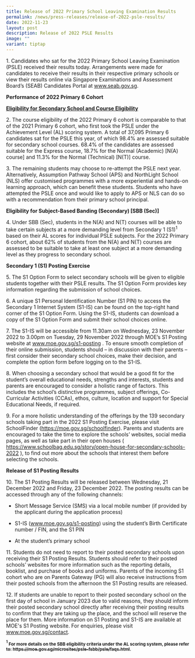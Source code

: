 ```yaml
---
title: Release of 2022 Primary School Leaving Examination Results
permalink: /news/press-releases/release-of-2022-psle-results/
date: 2022-11-23
layout: post
description: Release of 2022 PSLE Results
image: ""
variant: tiptap
---
```

<p>1. Candidates who sat for the 2022 Primary School Leaving Examination
(PSLE) received their results today. Arrangements were made for candidates
to receive their results in their respective primary schools or view their
results online via Singapore Examinations and Assessment Board’s (SEAB)
Candidates Portal at <a href="http://www.seab.gov.sg/" rel="noopener noreferrer nofollow" target="_blank"><u>www.seab.gov.sg</u></a>.</p>
<p><strong>Performance of 2022 Primary 6 Cohort</strong>
</p>
<p><strong><u>Eligibility for Secondary School and Course Eligibility</u></strong>
</p>
<p>2. The course eligibility of the 2022 Primary 6 cohort is comparable to
that of the 2021 Primary 6 cohort, who first took the PSLE under the Achievement
Level (AL) scoring system. A total of 37,095 Primary 6 candidates sat for
the PSLE this year, of which 98.4% are assessed suitable for secondary
school courses. 68.4% of the candidates are assessed suitable for the Express
course, 18.7% for the Normal (Academic) [N(A) course] and 11.3% for the
Normal (Technical) [N(T)] course.</p>
<p>3.&nbsp;The remaining students may choose to re-attempt the PSLE next
year. Alternatively, Assumption Pathway School (APS) and NorthLight School
(NLS) offer customised programmes with a more experiential and hands-on
learning approach, which can benefit these students. Students who have
attempted the PSLE once and would like to apply to APS or NLS can do so
with a recommendation from their primary school principal.</p>
<p><strong>Eligibility for Subject-Based Banding (Secondary) [SBB (Sec)]</strong>
</p>
<p>4. Under SBB (Sec), students in the N(A) and N(T) courses will be able
to take certain subjects at a more demanding level from Secondary 1 (S1)<sup>1</sup> based
on their AL scores for individual PSLE subjects. For the 2022 Primary 6
cohort, about 62% of students from the N(A) and N(T) courses are assessed
to be suitable to take at least one subject at a more demanding level as
they progress to secondary school.</p>
<p><strong>Secondary 1 (S1) Posting Exercise</strong>
</p>
<p>5.&nbsp;The S1 Option Form to select secondary schools will be given to
eligible students together with their PSLE results. The S1 Option Form
provides key information regarding the submission of school choices.</p>
<p>6. A unique S1 Personal Identification Number (S1 PIN) to access the Secondary
1 Internet System (S1-IS) can be found on the top-right hand corner of
the S1 Option Form. Using the S1-IS, students can download a copy of the
S1 Option Form and submit their school choices online.</p>
<p>7. The S1-IS will be accessible from 11.30am on Wednesday, 23 November
2022 to 3.00pm on Tuesday, 29 November 2022 through MOE’s S1 Posting website
at <a href="http://www.seab.gov.sg/" rel="noopener noreferrer nofollow" target="_blank"><u>www.moe.gov.sg/s1-posting</u></a> .
To ensure smooth completion of their online submission, students should
– in discussion with their parents – first consider their secondary school
choices, make their decision, and complete the option form before logging
on to the S1-IS.</p>
<p>8. When choosing a secondary school that would be a good fit for the student’s
overall educational needs, strengths and interests, students and parents
are encouraged to consider a holistic range of factors. This includes the
school’s distinctive programmes, subject offerings, Co-Curricular Activities
(CCAs), ethos, culture, location and support for Special Educational Needs,
if required.</p>
<p>9. For a more holistic understanding of the offerings by the 139 secondary
schools taking part in the 2022 S1 Posting Exercise, please visit SchoolFinder
(<a href="http://www.seab.gov.sg/" rel="noopener noreferrer nofollow" target="_blank"><u>https://moe.gov.sg/schoolfinder</u></a>).
Parents and students are encouraged to take the time to explore the schools’
websites, social media pages, as well as take part in their open houses
( <a href="http://www.seab.gov.sg/" rel="noopener noreferrer nofollow" target="_blank"><u>https://www.schoolbag.edu.sg/story/open-house-for-secondary-schools-2022</u></a> ),
to find out more about the schools that interest them before selecting
the schools.</p>
<p><strong>Release of S1 Posting Results</strong>
</p>
<p>10. The S1 Posting Results will be released between Wednesday, 21 December
2022 and Friday, 23 December 2022. The posting results can be accessed
through any of the following channels:</p>
<ul data-tight="true" class="tight">
<li>
<p>Short Message Service (SMS) via a local mobile number (if provided by
the applicant during the application process)</p>
</li>
<li>
<p>S1-IS (<a href="http://www.seab.gov.sg/" rel="noopener noreferrer nofollow" target="_blank"><u>www.moe.gov.sg/s1-posting</u></a>)
using the student’s Birth Certificate number / FIN, and the S1 PIN</p>
</li>
<li>
<p>At the student’s primary school</p>
</li>
</ul>
<p>11. Students do not need to report to their posted secondary schools upon
receiving their S1 Posting Results. Students should refer to their posted
schools’ websites for more information such as the reporting details, booklist,
and purchase of books and uniforms. Parents of the incoming S1 cohort who
are on Parents Gateway (PG) will also receive instructions from their posted
schools from the afternoon the S1 Posting results are released.</p>
<p>12. If students are unable to report to their posted secondary school
on the first day of school in January 2023 due to valid reasons, they should
inform their posted secondary school directly after receiving their posting
results to confirm that they are taking up the place, and the school will
reserve the place for them. More information on S1 Posting and S1-IS are
available at MOE's S1 Posting website. For enquiries, please visit <a href="http://www.seab.gov.sg/" rel="noopener noreferrer nofollow" target="_blank"><u>www.moe.gov.sg/contact</u></a>.</p>
<p><strong><sup><sub>1</sub></sup><sub> For more details on the SBB eligibility criteria under the AL scoring system, please refer to: </sub><a href="https://moe.gov.sg/microsites/psle-fsbb/psle/faqs.html" rel="noopener noreferrer nofollow" target="_blank"><sub>https://moe.gov.sg/microsites/psle-fsbb/psle/faqs.html</sub></a><sub>.</sub></strong>
</p>
<p></p>